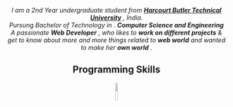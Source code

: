 <p align="center" dir="auto">
  <em>I am a 2nd Year undergraduate student from
    <a href="hbtu.ac.in" rel="nofollow"><b>Harcourt Butler Technical University</b></a>
    , India.
    <br>
    Pursung Bachelor of Technology in .
    <b>Computer Science and Engineering</b>
    <br>
    A passionate 
    <b>Web Developer</b>
    , who likes to 
    <b>work on different projects</b>
    & get to know about more and more things related to 
    <b>web world</b>
    and wanted to make her 
    <b>own world</b>
    .
  </em>
 </p>

  

<h2 align="center"> Programming Skills</h2>
<p align="center">
  <code><img width="10%" src="![Clanguage](https://user-images.githubusercontent.com/76213429/157819539-827a0f64-eee1-4d11-9594-aa4da9e1c7eb.png)
" style="max-width: 100%;">
 </code>
  <code><mg width="10%" src="![C++language](https://user-images.githubusercontent.com/76213429/157818906-5ddd5cd4-044f-4af6-9851-eb7ac9d69baf.png)" style="max-width: 100%;">
 </code>
    <code><mg width="10%" src="![javascript](https://user-images.githubusercontent.com/76213429/157819474-c676ee08-942f-4cc9-be9d-c759941c86f2.png)
" style="max-width: 100%;">
 </code>
    <code><mg width="10%" src="![HTML](https://user-images.githubusercontent.com/76213429/157819691-955f353d-2e63-46e1-a283-445b617216c5.png)
" style="max-width: 100%;">
 </code>
</p>

